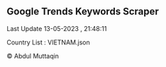

## Google Trends Keywords Scraper 
 
Last Update 13-05-2023 , 21:48:11

Country List :
VIETNAM.json



© Abdul Muttaqin 
